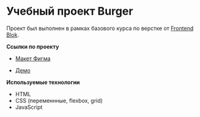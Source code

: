 # Учебный проект Burger
Проект был выполнен в рамках базового курса по верстке от [Frontend Blok](https://frontendblok.com/).

**Ссылки по проекту**
- [Макет Фигма](https://www.figma.com/design/vcjwapDaZnUrF95yykrlpu/Burgers-Menu?node-id=0-1&t=sBbXcf28s2dCgG48-1)

- [Демо](https://siarheikhrapach.github.io/FrontendBlok-Module01-Burger)

**Используемые технологии**
- HTML
- CSS (переменнные, flexbox, grid)
- JavaScript
